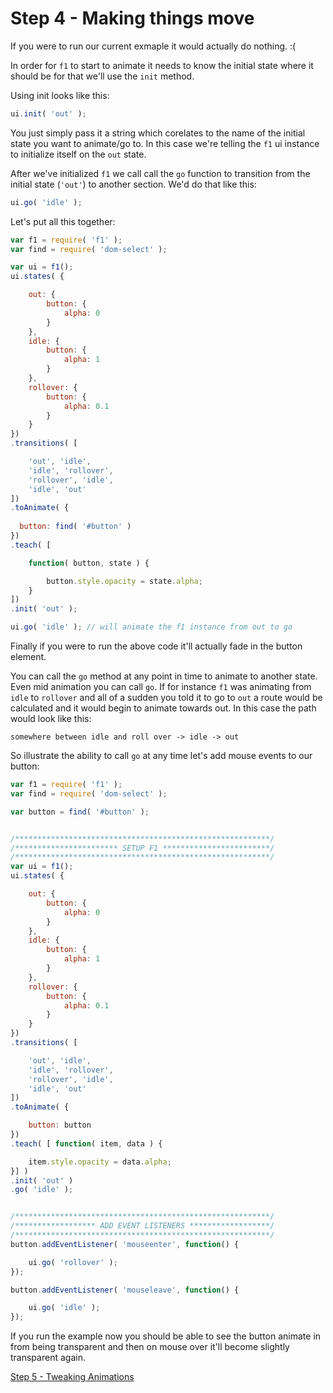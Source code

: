 # Step 4 - Making things move

If you were to run our current exmaple it would actually do nothing. :(

In order for `f1` to start to animate it needs to know the initial state where it should be for that we'll use the `init` method.

Using init looks like this:

```javascript
ui.init( 'out' );
```

You just simply pass it a string which corelates to the name of the initial state you want to animate/go to. In this case we're telling the `f1` ui instance to initialize itself on the `out` state.

After we've initialized `f1` we call call the `go` function to transition from the initial state (`'out'`) to another section. We'd do that like this:

```javascript
ui.go( 'idle' );
```

Let's put all this together:

```javascript
var f1 = require( 'f1' );
var find = require( 'dom-select' );

var ui = f1();
ui.states( {

    out: {
        button: {
            alpha: 0
        }
    },
    idle: {
        button: {
            alpha: 1    
        }
    },
    rollover: {
        button: {
            alpha: 0.1
        }
    }
})
.transitions( [

    'out', 'idle',
    'idle', 'rollover',
    'rollover', 'idle',
    'idle', 'out'
])
.toAnimate( {
  
  button: find( '#button' )
})
.teach( [

    function( button, state ) {

        button.style.opacity = state.alpha;
    }
])
.init( 'out' );

ui.go( 'idle' ); // will animate the f1 instance from out to go
```

Finally if you were to run the above code it'll actually fade in the button element.

You can call the `go` method at any point in time to animate to another state. Even mid animation you can call `go`. If for instance `f1` was animating from `idle` to `rollover` and all of a sudden you told it to go to `out` a route would be calculated and it would begin to animate towards out. In this case the path would look like this:
```
somewhere between idle and roll over -> idle -> out
```

So illustrate the ability to call `go` at any time let's add mouse events to our button:

```javascript
var f1 = require( 'f1' );
var find = require( 'dom-select' );

var button = find( '#button' );


/*********************************************************/
/*********************** SETUP F1 ************************/
/*********************************************************/
var ui = f1();
ui.states( {

    out: {
        button: {
            alpha: 0    
        }
    },
    idle: {
        button: {
            alpha: 1
        }
    },
    rollover: {
        button: {
            alpha: 0.1  
        }
    }
})
.transitions( [

    'out', 'idle',
    'idle', 'rollover',
    'rollover', 'idle',
    'idle', 'out'
])
.toAnimate( {

    button: button
})
.teach( [ function( item, data ) {

    item.style.opacity = data.alpha;
}] )
.init( 'out' )
.go( 'idle' );


/*********************************************************/
/****************** ADD EVENT LISTENERS ******************/
/*********************************************************/
button.addEventListener( 'mouseenter', function() {

    ui.go( 'rollover' );
});

button.addEventListener( 'mouseleave', function() {

    ui.go( 'idle' );
});
```

If you run the example now you should be able to see the button animate in from being transparent and then on mouse over it'll become slightly transparent again.

[Step 5 - Tweaking Animations](step5.md)